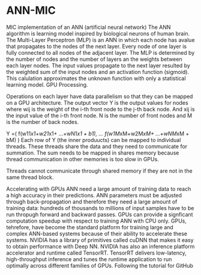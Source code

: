# ANN-MIC
MIC implementation of an ANN (artificial neural network)
The ANN algorithm is learning model inspired by biological neurons of human brain. The Multi-Layer Perceptron (MLP) is an ANN 
in which each node has avalue that propagates to the nodes of the next layer. Every node of one layer is fully connected to 
all nodes of the adjacent layer. 
The MLP is determined by the number of nodes and the number of layers an the weights between each layer nodes. 
The input values propagate to the next layer resulted by the weighted sum of the input nodes and an activation function (sigmoid). 
This calulation approximates the unknown function with only a statistical learning model.
GPU Processing.

Operations on each layer have data parallelism so that they can be mapped on a GPU architecture.
The output vector Y is the output values for nodes where wij is the weight of the i-th front node to the j-th back node.
And xij is the input value of the i-th front node.
N is the number of front nodes and M is the number of back nodes.

Y =( f(w11*x1+w21*x1+ ...+wN1*x1 + b1), ... f(w1M*xM+w2M*xM+ ...+wNM*xM + bM) )
Each row of Y (the inner produucts) can be mapped to individual threads. These threads share the data and
they need to communicate for summation. The sum needs to be mapped in shares memory because thread communication in
other memories is too slow in GPUs.

Threads cannot communicate through shared memory if they are not in the same thread block.

Accelerating with GPUs
ANN need a large amount of training data to reach a high accuracy in their predictions.
ANN parameters must be adjusted through back-propagation and therefore they need
a large amount of training data: hundreds of thousands to millions of input samples
have to be run thropugh forward and backward passes.
GPUs can provide a signficant computation speedup with respect to training ANN with CPU only.
GPUs, tehrefore, have become the standard platform for training large and complex
ANN-based systems because of their ability to accelerate these systems.
NVIDIA has a library of primitives called cuDNN that makes it easy to obtain performance with Deep NN.
NVIDIA has also  an inference platform accelerator and runtime called TensorRT. 
TensorRT delivers low-latency, high-throughput inference and tunes the runtime application 
to run optimally across different families of GPUs.
Following the tutorial for GitHub
